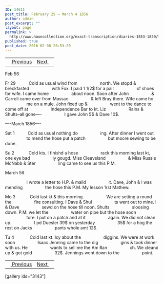 ```yaml
---
ID: 14611
post_title: February 29 – March 4 1856
author: admin
post_excerpt: ""
layout: page
permalink: >
  http://www.hauncollection.org/exact-transcription/diaries-1853-1859/february-29-march-4-1856/
published: true
post_date: 2016-02-06 20:53:20
---
```

<table style="width: 100%;" align="center">
<tbody>
<tr>
<td><a href="http://www.hauncollection.org/version-2/diaries-1853-1859/february-23-february-28-1856/"><img src="https://lh3.googleusercontent.com/-EFJpxxNiPNw/VqgtWBCZrMI/AAAAAAAAAFU/WfY4lPFWWkg/s800-Ic42/Soeb-Plain-Arrows-8-10px.png" alt="" width="10" height="10" /> Previous</a></td>
<td style="text-align: right;"><a href="http://www.hauncollection.org/version-2/diaries-1853-1859/march-5-march-8-1856/">Next <img src="https://lh3.googleusercontent.com/-67k0cYlpXHw/VqgtWKz1MXI/AAAAAAAAAFU/k9PW_Piyurk/s800-Ic42/Soeb-Plain-Arrows-5-10px.png" alt="" width="10" height="10" /></a></td>
</tr>
</tbody>
</table>
Feb 56

Fr 29           Cold as usual wind from
<span style="margin-left: 70px;">north. We stopd &amp; breckfasted
<span style="margin-left: 70px;">with Fox. I paid 1 1/2$ for a pair
<span style="margin-left: 70px;">of shoes for wife. I came home
<span style="margin-left: 70px;">about noon. Soon after John
<span style="margin-left: 70px;">&amp; Carroll came over from Massac
<span style="margin-left: 70px;">&amp; left Bray there. Wife came ho
<span style="margin-left: 70px;">me on a mule. John fixed up &amp;
<span style="margin-left: 70px;">went to the dance to come off at
<span style="margin-left: 70px;">Independence Bar to kt. Liz
<span style="margin-left: 70px;">Rains &amp; Shults–all gone—-
<span style="margin-left: 70px;">I gave John 5$ &amp; Dave 10$.</span></span></span></span></span></span></span></span></span></span></span>

—-March 1856—-

Sat 1           Cold as usual nothing do
<span style="margin-left: 70px;">ing. After dinner I went out
<span style="margin-left: 70px;">to mend the hose put a patch
<span style="margin-left: 70px;">but moore sewing to be done.</span></span></span>

Su 2            Cold kts. I finishd a hose
<span style="margin-left: 70px;">rack this morning last kt, one eye bad
<span style="margin-left: 70px;">ly gougd. Miss Cleaveland
<span style="margin-left: 70px;">&amp; Miss Russle McNabb &amp; Ster
<span style="margin-left: 70px;">ling came to see us this P.M.</span></span></span></span>

March 56

<span style="margin-left: 70px;">I wrote a letter to H.P. &amp; maild
<span style="margin-left: 70px;">it. Dave, John &amp; I was mending
<span style="margin-left: 70px;">the hose this P.M. My lesson 1rst Mathew.</span></span></span>

Mo 3            Cold last kt &amp; this morning.
<span style="margin-left: 70px;">We are setting a round the
<span style="margin-left: 70px;">fire consulting. I Dave &amp; Shul
<span style="margin-left: 70px;">ts went out to mine. I &amp; Dave
<span style="margin-left: 70px;">sewd on the hose till noon. Shults
<span style="margin-left: 70px;">sloosing down. P.M. we let the
<span style="margin-left: 70px;">water on pipe but the hose soon
<span style="margin-left: 70px;">tore. I put on a patch and at it
<span style="margin-left: 70px;">again. We did not clean up.
<span style="margin-left: 70px;">I pd Duesler 39$ on yesterday
<span style="margin-left: 70px;">35$ for a hog the rest on Jacks
<span style="margin-left: 70px;">pants whole amt 12$.</span></span></span></span></span></span></span></span></span></span></span>

Tu 4             Cold last kt. Icy about the
<span style="margin-left: 70px;">diggins. We were at work soon
<span style="margin-left: 70px;">Isaac Jenning came to the dig
<span style="margin-left: 70px;">gins &amp; took dinner with us. He
<span style="margin-left: 70px;">wants to sell me the Am Ran
<span style="margin-left: 70px;">ch. We cleand up &amp; got gold
<span style="margin-left: 70px;">32$. Jennings went down to the
<span style="margin-left: 70px;">point.</span></span></span></span></span></span></span>
<table style="width: 100%;" align="center">
<tbody>
<tr>
<td><a href="http://www.hauncollection.org/version-2/diaries-1853-1859/february-23-february-28-1856/"><img src="https://lh3.googleusercontent.com/-EFJpxxNiPNw/VqgtWBCZrMI/AAAAAAAAAFU/WfY4lPFWWkg/s800-Ic42/Soeb-Plain-Arrows-8-10px.png" alt="" width="10" height="10" /> Previous</a></td>
<td style="text-align: right;"><a href="http://www.hauncollection.org/version-2/diaries-1853-1859/march-5-march-8-1856/">Next <img src="https://lh3.googleusercontent.com/-67k0cYlpXHw/VqgtWKz1MXI/AAAAAAAAAFU/k9PW_Piyurk/s800-Ic42/Soeb-Plain-Arrows-5-10px.png" alt="" width="10" height="10" /></a></td>
</tr>
</tbody>
</table>
[gallery ids="3143"]